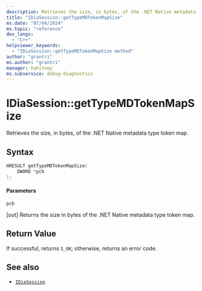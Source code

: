 ```yaml
---
description: Retrieves the size, in bytes, of the .NET Native metadata type token map.
title: "IDiaSession::getTypeMDTokenMapSize"
ms.date: "07/04/2024"
ms.topic: "reference"
dev_langs:
  - "C++"
helpviewer_keywords:
  - "IDiaSession::getTypeMDTokenMapSize method"
author: "grantri"
ms.author: "grantri"
manager: twhitney
ms.subservice: debug-diagnostics
---
```


# IDiaSession::getTypeMDTokenMapSize

Retrieves the size, in bytes, of the .NET Native metadata type token map.

## Syntax

```C++
HRESULT getTypeMDTokenMapSize(
    DWORD *pcb
);
```

#### Parameters

 `pcb`

[out] Returns the size in bytes of the .NET Native metadata type token map.

## Return Value

 If successful, returns `S_OK`; otherwise, returns an error code.

## See also

- [`IDiaSession`](../../debugger/debug-interface-access/idiasession.md)
